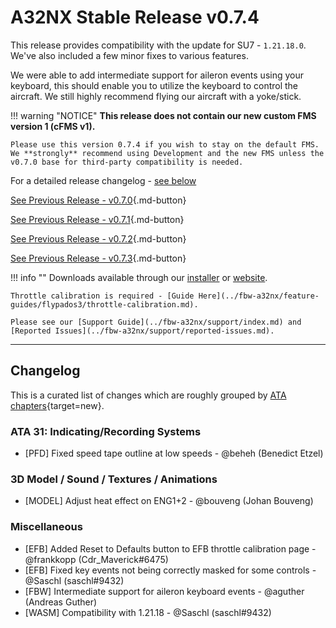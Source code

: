 # A32NX Stable Release v0.7.4

This release provides compatibility with the update for SU7 - `1.21.18.0`. We've also included a few minor fixes to various features.

We were able to add intermediate support for aileron events using your keyboard, this should enable you to utilize the keyboard to control the aircraft. We still highly recommend flying our aircraft with a yoke/stick.

!!! warning "NOTICE"
    **This release does not contain our new custom FMS version 1 (cFMS v1).**

    Please use this version 0.7.4 if you wish to stay on the default FMS. We **strongly** recommend using Development and the new FMS unless the v0.7.0 base for third-party compatibility is needed.

For a detailed release changelog - [see below](#changelog)

[See Previous Release - v0.7.0](v070.md){.md-button}

[See Previous Release - v0.7.1](v071.md){.md-button}

[See Previous Release - v0.7.2](v072.md){.md-button}

[See Previous Release - v0.7.3](v073.md){.md-button}

!!! info ""
    Downloads available through our [installer](../../aircraft/install/installation.md) or [website](https://flybywiresim.com/a32nx/#download).

    Throttle calibration is required - [Guide Here](../fbw-a32nx/feature-guides/flypados3/throttle-calibration.md).

    Please see our [Support Guide](../fbw-a32nx/support/index.md) and [Reported Issues](../fbw-a32nx/support/reported-issues.md).

---

<!--Marketing info if required / photos-->

<link rel="stylesheet" href="/../stylesheets/release-notes.css">

## Changelog

This is a curated list of changes which are roughly grouped by [ATA chapters](https://en.wikipedia.org/wiki/ATA_100){target=new}.

<!--<span class="feature">&starf;</span> represent new features and functions.<br/>-->
<!--Other lines represent improvements, bug fixes or other changes.-->
<!--<span class="feature">&starf;</span> First implementation of automatic pressurization system <span class="author"> <span class="author"> - @MJuhe (Miquel)</span>-->

### ATA 31: Indicating/Recording Systems

- [PFD] Fixed speed tape outline at low speeds <span class="author"> - @beheh (Benedict Etzel)</span>

### 3D Model / Sound / Textures / Animations

- [MODEL] Adjust heat effect on ENG1+2 <span class="author"> - @bouveng (Johan Bouveng)</span>

### Miscellaneous

- [EFB] Added Reset to Defaults button to EFB throttle calibration page <span class="author"> - @frankkopp (Cdr_Maverick#6475)</span>
- [EFB] Fixed key events not being correctly masked for some controls <span class="author"> - @Saschl (saschl#9432)</span>
- [FBW] Intermediate support for aileron keyboard events <span class="author"> - @aguther (Andreas Guther)</span>
- [WASM] Compatibility with 1.21.18 <span class="author"> - @Saschl (saschl#9432)</span>

